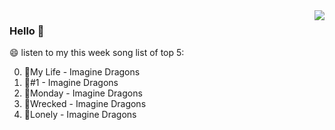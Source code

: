 <img align="right"  src="https://github-readme-stats.vercel.app/api/top-langs/?username=kvnZero" />

### Hello 👋

😄 listen to my this week song list of top 5:

0. 🌈My Life - Imagine Dragons
1. 🌈#1 - Imagine Dragons
2. 🌈Monday - Imagine Dragons
3. 🌈Wrecked - Imagine Dragons
4. 🌈Lonely - Imagine Dragons

